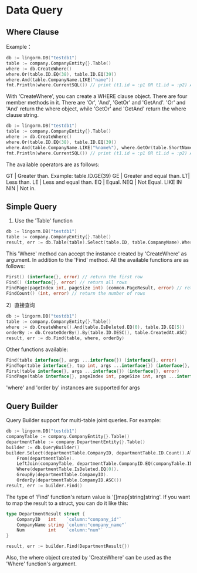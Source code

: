 # Data Query

## Where Clause

Example：

``` go
db := lingorm.DB("testdb1")
table := company.CompanyEntity{}.Table()
where := db.CreateWhere()
where.Or(table.ID.EQ(38), table.ID.EQ(39))
where.And(table.CompanyName.LIKE("name"))
fmt.Println(where.CurrentSQL()) // print (t1.id = :p1 OR t1.id = :p2) AND t1.company_name like :p3
```

With 'CreateWhere', you can create a WHERE clause object. There are four member methods in it. There are 'Or', 'And', 'GetOr' and 'GetAnd'. 'Or' and 'And' return the where object, while 'GetOr' and 'GetAnd' return the where clause string.

``` go
db := lingorm.DB("testdb1")
table := company.CompanyEntity{}.Table()
where := db.CreateWhere()
where.Or(table.ID.EQ(38), table.ID.EQ(39))
where.And(table.CompanyName.LIKE("%name%"), where.GetOr(table.ShortName.EQ("name"), table.ShortName.LIKE("a%")))
fmt.Println(where.CurrentSQL()) // print (t1.id = :p1 OR t1.id = :p2) AND t1.company_name like :p5 AND (t1.short_name = :p3 OR t1.short_name like :p4)
```

The available operators are as follows:

GT | Greater than. Example: table.ID.GE(39)
GE | Greater and equal than.
LT| Less than.
LE | Less and equal than.
EQ | Equal.
NEQ | Not Equal.
LIKE
IN
NIN | Not in.

## Simple Query

1) Use the 'Table' function

``` go
db := lingorm.DB("testdb1")
table := company.CompanyEntity{}.Table()
result, err := db.Table(table).Select(table.ID, table.CompanyName).Where(table.IsDeleted.EQ(0), table.ID.GE(5)).OrderBy(table.ID.DESC()).Find()
```

This 'Where' method can accept the instance created by 'CreateWhere' as argument.
In addition to the 'Find' method. All the available functions are as follows:

```go
First() (interface{}, error) // return the first row
Find() (interface{}, error) // return all rows
FindPage(pageIndex int, pageSize int) (common.PageResult, error) // return page result
FindCount() (int, error) // return the number of rows
```

2）直接查询

``` go
db := lingorm.DB("testdb1")
table := company.CompanyEntity{}.Table()
where := db.CreateWhere().And(table.IsDeleted.EQ(0), table.ID.GE(5))
orderBy := db.CreateOderBy().By(table.ID.DESC(), table.CreatedAt.ASC)
result, err := db.Find(table, where, orderBy)
```

Other functions available:

```go
Find(table interface{}, args ...interface{}) (interface{}, error)
FindTop(table interface{}, top int, args ...interface{}) (interface{}, error)
First(table interface{}, args ...interface{}) (interface{}, error)
FindPage(table interface{}, pageIndex int, pageSize int, args ...interface{}) (common.PageResult, error)
```

'where' and 'order by' instances are supported for args

## Query Builder

Query Builder support for multi-table joint queries. For example:

``` go
db := lingorm.DB("testdb1")
companyTable := company.CompanyEntity{}.Table()
departmentTable := company.DepartmentEntity{}.Table()
builder := db.QueryBuilder()
builder.Select(departmentTable.CompanyID, departmentTable.ID.Count().Alias("Num"), companyTable.CompanyName.Max().Alias("companyName")).
    From(departmentTable).
    LeftJoin(companyTable, departmentTable.CompanyID.EQ(companyTable.ID)).
    Where(departmentTable.IsDeleted.EQ(0)).
    GroupBy(departmentTable.CompanyID).
    OrderBy(departmentTable.CompanyID.ASC())
result, err := builder.Find()
```

The type of 'Find' function's return value is '[]map[string]string'. If you want to map the result to a struct, you can do it like this:

``` go
type DepartmentResult struct {
    CompanyID   int    `column:"company_id"`
    CompanyName string `column:"company_name"`
    Num         int    `column:"num"`
}

result, err := builder.Find(DepartmentResult{})
```

Also, the where object created by 'CreateWhere' can be used as the 'Where' function's argument.
